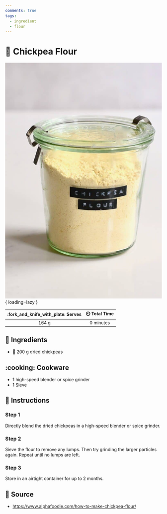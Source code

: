 ```yaml
---
comments: true
tags:
  - ingredient
  - flour
---
```

# :falafel: Chickpea Flour

![Chickpea Flour][1]{ loading=lazy }

| :fork_and_knife_with_plate: Serves | :timer_clock: Total Time |
|:----------------------------------:|:-----------------------: |
| 164 g | 0 minutes |

## :salt: Ingredients

- :falafel: 200 g dried chickpeas

## :cooking: Cookware

- 1 high-speed blender or spice grinder
- 1 Sieve

## :pencil: Instructions

### Step 1

Directly blend the dried chickpeas in a high-speed blender or spice grinder.

### Step 2

Sieve the flour to remove any lumps. Then try grinding the larger particles again. Repeat until no lumps are left.

### Step 3

Store in an airtight container for up to 2 months.

## :link: Source

- <https://www.alphafoodie.com/how-to-make-chickpea-flour/>

[1]: <../assets/images/chickpea-flour.jpg>
